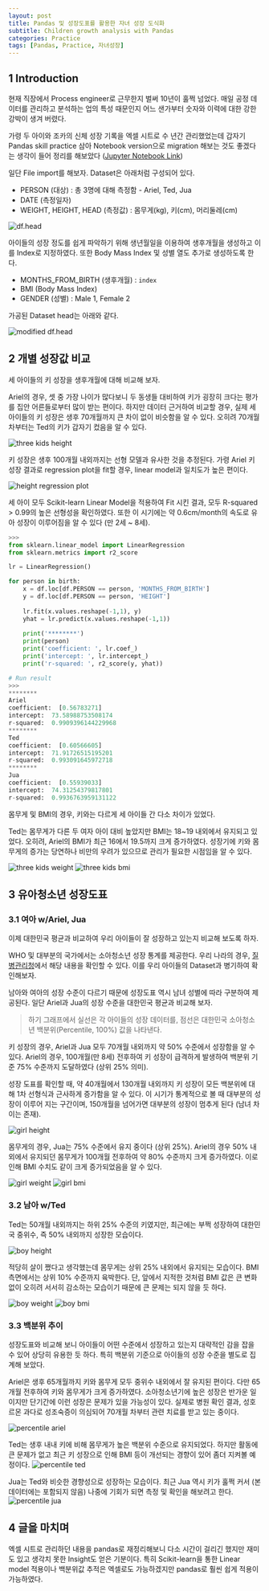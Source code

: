 ```yaml
---
layout: post
title: Pandas 및 성장도표를 활용한 자녀 성장 도식화
subtitle: Children growth analysis with Pandas
categories: Practice
tags: [Pandas, Practice, 자녀성장]
---
```


## 1 Introduction

현재 직장에서 Process engineer로 근무한지 벌써 10년이 훌쩍 넘었다. 매일 공정 데이터를 관리하고 분석하는 업의 특성 때문인지 어느 샌가부터 숫자와 이력에 대한 강한 강박이 생겨 버렸다.

가령 두 아이와 조카의 신체 성장 기록을 엑셀 시트로 수 년간 관리했었는데 갑자기 Pandas skill practice 삼아 Notebook version으로 migration 해보는 것도 좋겠다는 생각이 들어 정리를 해보았다 ([Jupyter Notebook Link](https://github.com/jamescbjeon/project/blob/main/children-growth/children-growth.ipynb))

일단 File import를 해보자. Dataset은 아래처럼 구성되어 있다.

* PERSON (대상) : 총 3명에 대해 측정함 - Ariel, Ted, Jua
* DATE (측정일자)
* WEIGHT, HEIGHT, HEAD (측정값) : 몸무게(kg), 키(cm), 머리둘레(cm)

![df.head](https://raw.githubusercontent.com/jamescbjeon/project/main/children-growth/children-growth-1.PNG)

아이들의 성장 정도를 쉽게 파악하기 위해 생년월일을 이용하여 생후개월을 생성하고 이를 Index로 지정하였다. 또한 Body Mass Index 및 성별 열도 추가로 생성하도록 한다.

* MONTHS_FROM_BIRTH (생후개월) : `index`
* BMI (Body Mass Index)
* GENDER (성별) : Male 1, Female 2

가공된 Dataset head는 아래와 같다.

![modified df.head](https://raw.githubusercontent.com/jamescbjeon/project/main/children-growth/children-growth-2.PNG)

## 2 개별 성장값 비교 

세 아이들의 키 성장을 생후개월에 대해 비교해 보자.

 Ariel의 경우, 셋 중 가장 나이가 많다보니 두 동생들 대비하여 키가 굉장히 크다는 평가를 집안 어른들로부터 많이 받는 편이다. 하지만 데이터 근거하여 비교할 경우, 실제 세 아이들의 키 성장은 생후 70개월까지 큰 차이 없이 비슷함을 알 수 있다. 오히려 70개월 차부터는 Ted의 키가 갑자기 컸음을 알 수 있다.

 ![three kids height](https://raw.githubusercontent.com/jamescbjeon/project/main/children-growth/children-growth-3.PNG)

키 성장은 생후 100개월 내외까지는 선형 모델과 유사한 것을 추정된다. 가령 Ariel 키 성장 결과로 regression plot을 fit할 경우, linear model과 일치도가 높은 편이다.

![height regression plot](https://raw.githubusercontent.com/jamescbjeon/project/main/children-growth/children-growth-4.PNG)

세 아이 모두 Scikit-learn Linear Model을 적용하여 Fit 시킨 결과, 모두 R-squared > 0.99의 높은 선형성을 확인하였다. 또한 이 시기에는 약 0.6cm/month의 속도로 유아 성장이 이루어짐을 알 수 있다 (만 2세 ~ 8세).

```Python
>>>
from sklearn.linear_model import LinearRegression
from sklearn.metrics import r2_score

lr = LinearRegression()

for person in birth:
    x = df.loc[df.PERSON == person, 'MONTHS_FROM_BIRTH']
    y = df.loc[df.PERSON == person, 'HEIGHT']
    
    lr.fit(x.values.reshape(-1,1), y)
    yhat = lr.predict(x.values.reshape(-1,1))
    
    print('********')
    print(person)
    print('coefficient: ', lr.coef_)
    print('intercept: ', lr.intercept_)
    print('r-squared: ', r2_score(y, yhat))

# Run result
>>>
********
Ariel
coefficient:  [0.56783271]
intercept:  73.58988753508174
r-squared:  0.9909396144229968
********
Ted
coefficient:  [0.60566605]
intercept:  71.91726515195201
r-squared:  0.993091645972718
********
Jua
coefficient:  [0.55939033]
intercept:  74.31254379817801
r-squared:  0.9936763959131122
```

몸무게 및 BMI의 경우, 키와는 다르게 세 아이들 간 다소 차이가 있었다. 

Ted는 몸무게가 다른 두 여자 아이 대비 높았지만 BMI는 18~19 내외에서 유지되고 있었다. 오히려, Ariel의 BMI가 최근 16에서 19.5까지 크게 증가하였다. 성장기에 키와 몸무게의 증가는 당연하나 비만의 우려가 있으므로 관리가 필요한 시점임을 알 수 있다.

![three kids weight](https://raw.githubusercontent.com/jamescbjeon/project/main/children-growth/children-growth-5.PNG)
![three kids bmi](https://raw.githubusercontent.com/jamescbjeon/project/main/children-growth/children-growth-6.PNG)

## 3 유아청소년 성장도표

### 3.1 여아 w/Ariel, Jua

이제 대한민국 평균과 비교하여 우리 아이들이 잘 성장하고 있는지 비교해 보도록 하자. 

WHO 및 대부분의 국가에서는 소아청소년 성장 통계를 제공한다. 우리 나라의 경우, [질병관리청](http://www.cdc.go.kr/contents.es?mid=a20303030400)에서 해당 내용을 확인할 수 있다. 이를 우리 아이들의 Dataset과 병기하여 확인해보자.

남아와 여아의 성장 수준이 다르기 때문에 성장도표 역시 남녀 성별에 따라 구분하여 제공된다. 일단 Ariel과 Jua의 성장 수준을 대한민국 평균과 비교해 보자. 

> 하기 그래프에서 실선은 각 아이들의 성장 데이터를, 점선은 대한민국 소아청소년 백분위(Percentile, 100%) 값을 나타낸다.

키 성장의 경우, Ariel과 Jua 모두 70개월 내외까지 약 50% 수준에서 성장함을 알 수 있다. Ariel의 경우, 100개월(만 8세) 전후하여 키 성장이 급격하게 발생하여 백분위 기준 75% 수준까지 도달하였다 (상위 25% 의미).

성장 도표를 확인할 때, 약 40개월에서 130개월 내외까지 키 성장이 모든 백분위에 대해 1차 선형식과 근사하게 증가함을 알 수 있다. 이 시기가 통계적으로 볼 때 대부분의 성장이 이루어 지는 구간이며, 150개월을 넘어가면 대부분의 성장이 멈추게 된다 (남녀 차이는 존재).

![girl height](https://raw.githubusercontent.com/jamescbjeon/project/main/children-growth/children-growth-7.PNG)

몸무게의 경우, Jua는 75% 수준에서 유지 중이다 (상위 25%). Ariel의 경우 50% 내외에서 유지되던 몸무게가 100개월 전후하여 약 80% 수준까지 크게 증가하였다. 이로 인해 BMI 수치도 같이 크게 증가되었음을 알 수 있다.

![girl weight](https://raw.githubusercontent.com/jamescbjeon/project/main/children-growth/children-growth-8.PNG)
![girl bmi](https://raw.githubusercontent.com/jamescbjeon/project/main/children-growth/children-growth-9.PNG)

### 3.2 남아 w/Ted

Ted는 50개월 내외까지는 하위 25% 수준의 키였지만, 최근에는 부쩍 성장하여 대한민국 중위수, 즉 50% 내외까지 성장한 모습이다.

![boy height](https://raw.githubusercontent.com/jamescbjeon/project/main/children-growth/children-growth-10.PNG)

적당히 살이 쪘다고 생각했는데 몸무게는 상위 25% 내외에서 유지되는 모습이다. BMI 측면에서는 상위 10% 수준까지 육박한다. 단, 앞에서 지적한 것처럼 BMI 값은 큰 변화없이 오히려 서서히 감소하는 모습이기 때문에 큰 문제는 되지 않을 듯 하다.

![boy weight](https://raw.githubusercontent.com/jamescbjeon/project/main/children-growth/children-growth-11.PNG)
![boy bmi](https://raw.githubusercontent.com/jamescbjeon/project/main/children-growth/children-growth-12.PNG)

### 3.3 백분위 추이

성장도표와 비교해 보니 아이들이 어떤 수준에서 성장하고 있는지 대략적인 감을 잡을 수 있어 상당히 유용한 듯 하다. 특히 백분위 기준으로 아이들의 성장 수준을 별도로 집계해 보았다.

Ariel은 생후 65개월까지 키와 몸무게 모두 중위수 내외에서 잘 유지된 편이다. 다만 65개월 전후하여 키와 몸무게가 크게 증가하였다. 소아청소년기에 높은 성장은 반가운 일이지만 단기간에 이런 성장은 문제가 있을 가능성이 있다. 실제로 병원 확인 결과, 성호르몬 과다로 성조숙증이 의심되어 70개월 차부터 관련 치료를 받고 있는 중이다.

![percentile ariel](https://raw.githubusercontent.com/jamescbjeon/project/main/children-growth/percentile_ariel.PNG)

Ted는 생후 내내 키에 비해 몸무게가 높은 백분위 수준으로 유지되었다. 하지만 활동에 큰 문제가 없고 최근 키 성장으로 인해 BMI 등이 개선되는 경향이 있어 좀더 지켜볼 예정이다.
![percentile ted](https://raw.githubusercontent.com/jamescbjeon/project/main/children-growth/percentile_ted.PNG)

Jua는 Ted와 비슷한 경향성으로 성장하는 모습이다. 최근 Jua 역시 키가 훌쩍 커서 (본 데이터에는 포함되지 않음) 나중에 기회가 되면 측정 및 확인을 해보려고 한다.
![percentile jua](https://raw.githubusercontent.com/jamescbjeon/project/main/children-growth/percentile_jua.PNG)

## 4 글을 마치며

엑셀 시트로 관리하던 내용을 pandas로 재정리해보니 다소 시간이 걸리긴 했지만 재미도 있고 생각치 못한 Insight도 얻은 기분이다. 특히 Scikit-learn을 통한 Linear model 적용이나 백분위값 추적은 엑셀로도 가능하겠지만 pandas로 훨씬 쉽게 적용이 가능하였다.